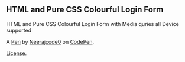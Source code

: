 HTML and Pure CSS Colourful Login Form
--------------------------------------
HTML and Pure CSS Colourful Login Form with Media quries all Device supported

A [Pen](https://codepen.io/neerajcode0/pen/gOPyRzV) by [Neerajcode0](https://codepen.io/neerajcode0) on [CodePen](https://codepen.io).

[License](https://codepen.io/neerajcode0/pen/gOPyRzV/license).
